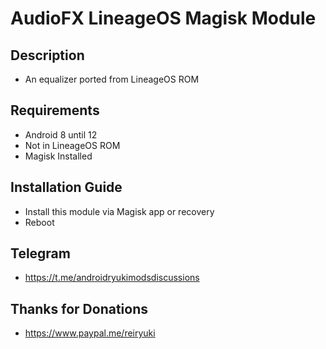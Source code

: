 # AudioFX LineageOS Magisk Module

## Description
- An equalizer ported from LineageOS ROM

## Requirements
- Android 8 until 12
- Not in LineageOS ROM
- Magisk Installed

## Installation Guide
- Install this module via Magisk app or recovery
- Reboot

## Telegram
- https://t.me/androidryukimodsdiscussions

## Thanks for Donations
- https://www.paypal.me/reiryuki
